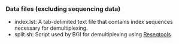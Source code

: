 ### Data files (excluding sequencing data)

- index.lst: A tab-delimited text file that contains index sequences necessary for demultiplexing.
- split.sh: Script used by BGI for demultiplexing using [Reseqtools](https://github.com/BGI-shenzhen/Reseqtools).
